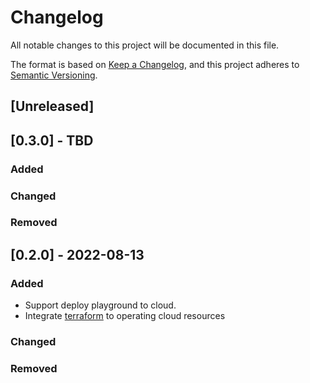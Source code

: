 # Changelog
All notable changes to this project will be documented in this file.

The format is based on [Keep a Changelog](https://keepachangelog.com/en/1.0.0/),
and this project adheres to [Semantic Versioning](https://semver.org/spec/v2.0.0.html).

## [Unreleased]

## [0.3.0] - TBD
### Added

### Changed

### Removed

## [0.2.0] - 2022-08-13
### Added
- Support deploy playground to cloud.
- Integrate [terraform](https://github.com/apecloud/terraform) to operating cloud resources
 
### Changed

### Removed